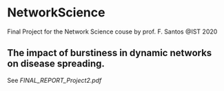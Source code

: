 # NetworkScience
Final Project for the Network Science couse by prof. F. Santos @IST 2020
## The impact of burstiness in dynamic networks on disease spreading.
See _FINAL_REPORT_Project2.pdf_
